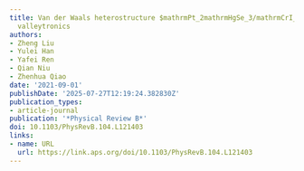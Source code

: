 ```yaml
---
title: Van der Waals heterostructure $mathrmPt_2mathrmHgSe_3/mathrmCrI_3$ for topological
  valleytronics
authors:
- Zheng Liu
- Yulei Han
- Yafei Ren
- Qian Niu
- Zhenhua Qiao
date: '2021-09-01'
publishDate: '2025-07-27T12:19:24.382830Z'
publication_types:
- article-journal
publication: '*Physical Review B*'
doi: 10.1103/PhysRevB.104.L121403
links:
- name: URL
  url: https://link.aps.org/doi/10.1103/PhysRevB.104.L121403
---
```

